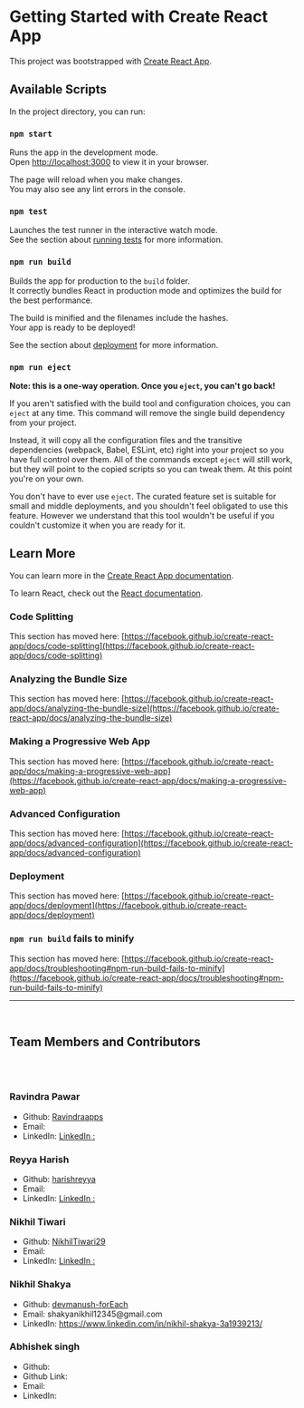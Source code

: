 # Getting Started with Create React App

This project was bootstrapped with [Create React App](https://github.com/facebook/create-react-app).

## Available Scripts

In the project directory, you can run:

### `npm start`

Runs the app in the development mode.\
Open [http://localhost:3000](http://localhost:3000) to view it in your browser.

The page will reload when you make changes.\
You may also see any lint errors in the console.

### `npm test`

Launches the test runner in the interactive watch mode.\
See the section about [running tests](https://facebook.github.io/create-react-app/docs/running-tests) for more information.

### `npm run build`

Builds the app for production to the `build` folder.\
It correctly bundles React in production mode and optimizes the build for the best performance.

The build is minified and the filenames include the hashes.\
Your app is ready to be deployed!

See the section about [deployment](https://facebook.github.io/create-react-app/docs/deployment) for more information.

### `npm run eject`

**Note: this is a one-way operation. Once you `eject`, you can't go back!**

If you aren't satisfied with the build tool and configuration choices, you can `eject` at any time. This command will remove the single build dependency from your project.

Instead, it will copy all the configuration files and the transitive dependencies (webpack, Babel, ESLint, etc) right into your project so you have full control over them. All of the commands except `eject` will still work, but they will point to the copied scripts so you can tweak them. At this point you're on your own.

You don't have to ever use `eject`. The curated feature set is suitable for small and middle deployments, and you shouldn't feel obligated to use this feature. However we understand that this tool wouldn't be useful if you couldn't customize it when you are ready for it.

## Learn More

You can learn more in the [Create React App documentation](https://facebook.github.io/create-react-app/docs/getting-started).

To learn React, check out the [React documentation](https://reactjs.org/).

### Code Splitting

This section has moved here: [https://facebook.github.io/create-react-app/docs/code-splitting](https://facebook.github.io/create-react-app/docs/code-splitting)

### Analyzing the Bundle Size

This section has moved here: [https://facebook.github.io/create-react-app/docs/analyzing-the-bundle-size](https://facebook.github.io/create-react-app/docs/analyzing-the-bundle-size)

### Making a Progressive Web App

This section has moved here: [https://facebook.github.io/create-react-app/docs/making-a-progressive-web-app](https://facebook.github.io/create-react-app/docs/making-a-progressive-web-app)

### Advanced Configuration

This section has moved here: [https://facebook.github.io/create-react-app/docs/advanced-configuration](https://facebook.github.io/create-react-app/docs/advanced-configuration)

### Deployment

This section has moved here: [https://facebook.github.io/create-react-app/docs/deployment](https://facebook.github.io/create-react-app/docs/deployment)

### `npm run build` fails to minify

This section has moved here: [https://facebook.github.io/create-react-app/docs/troubleshooting#npm-run-build-fails-to-minify](https://facebook.github.io/create-react-app/docs/troubleshooting#npm-run-build-fails-to-minify)

<hr>
<br>
<h2>Team Members and Contributors</h2>
<br>
<br>

<h3>Ravindra Pawar</h3>
<ul>
  <li>Github: <a href= "https://github.com/Ravindraapps" >Ravindraapps</a></li>
  <li>Email: </li>
  <li>LinkedIn: <a href="#"> LinkedIn :</a></li>
</ul>



<h3>Reyya Harish</h3>
<ul>
  <li>Github: <a href= "https://github.com/harishreyya" >harishreyya</a></li>
  <li>Email:  </li>
  <li>LinkedIn: <a href="#">LinkedIn :</a></li>
</ul>



<h3>Nikhil Tiwari</h3>
<ul>
  <li>Github: <a href= "https://github.com/NikhilTiwari29" >NikhilTiwari29</a></li>
  <li>Email: </li>
  <li>LinkedIn: <a href="#">LinkedIn : </a></li>
</ul>



<h3>Nikhil Shakya</h3>
<ul>
  <li>Github:  <a href= "https://github.com/devmanush-forEach" >devmanush-forEach</a></li>
  <li>Email: shakyanikhil12345@gmail.com </li>
  <li>LinkedIn: <a href="https://www.linkedin.com/in/nikhil-shakya-3a1939213/">https://www.linkedin.com/in/nikhil-shakya-3a1939213/ </a></li>
</ul>



<h3>Abhishek singh</h3>
<ul>
  <li>Github: </li>
  <li>Github Link: <a href= "" ></a></li>
  <li>Email: </li>
  <li>LinkedIn: <a href=""> </a></li>
</ul>
